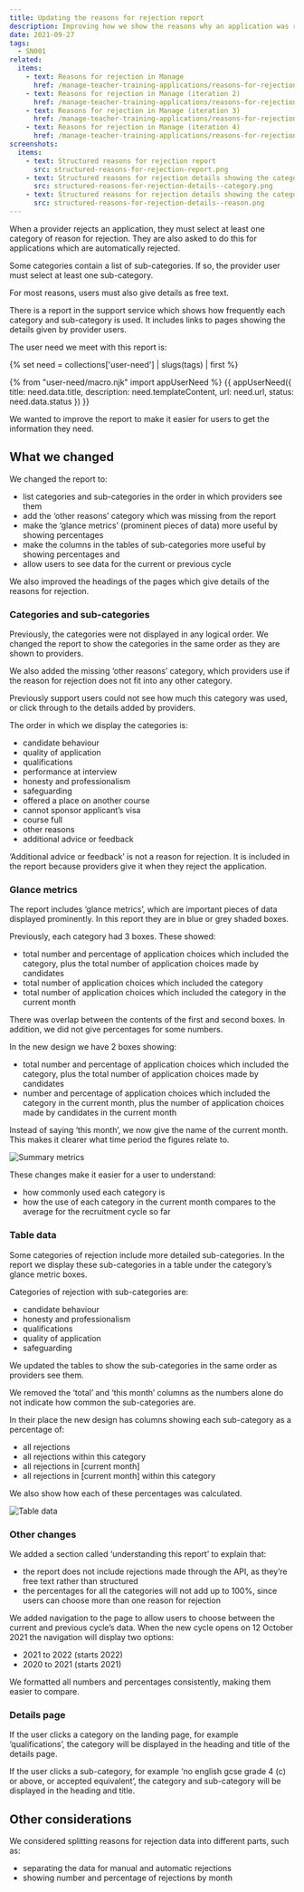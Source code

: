 ```yaml
---
title: Updating the reasons for rejection report
description: Improving how we show the reasons why an application was rejected
date: 2021-09-27
tags:
  - SN001
related:
  items:
    - text: Reasons for rejection in Manage
      href: /manage-teacher-training-applications/reasons-for-rejection/
    - text: Reasons for rejection in Manage (iteration 2)
      href: /manage-teacher-training-applications/reasons-for-rejection-iteration-2/
    - text: Reasons for rejection in Manage (iteration 3)
      href: /manage-teacher-training-applications/reasons-for-rejection-iteration-3/
    - text: Reasons for rejection in Manage (iteration 4)
      href: /manage-teacher-training-applications/reasons-for-rejection-iteration-4/
screenshots:
  items:
    - text: Structured reasons for rejection report
      src: structured-reasons-for-rejection-report.png
    - text: Structured reasons for rejection details showing the category
      src: structured-reasons-for-rejection-details--category.png
    - text: Structured reasons for rejection details showing the category and sub reason
      src: structured-reasons-for-rejection-details--reason.png
---
```


When a provider rejects an application, they must select at least one category of reason for rejection. They are also asked to do this for applications which are automatically rejected.

Some categories contain a list of sub-categories. If so, the provider user must select at least one sub-category.

For most reasons, users must also give details as free text.

There is a report in the support service which shows how frequently each category and sub-category is used. It includes links to pages showing the details given by provider users.

The user need we meet with this report is:

{% set need = collections['user-need'] | slugs(tags) | first %}

{% from "user-need/macro.njk" import appUserNeed %}
{{ appUserNeed({
  title: need.data.title,
  description: need.templateContent,
  url: need.url,
  status: need.data.status
}) }}

We wanted to improve the report to make it easier for users to get the information they need.

## What we changed

We changed the report to:

- list categories and sub-categories in the order in which providers see them
- add the ‘other reasons’ category which was missing from the report
- make the ‘glance metrics’ (prominent pieces of data) more useful by showing percentages
- make the columns in the tables of sub-categories more useful by showing percentages and
- allow users to see data for the current or previous cycle

We also improved the headings of the pages which give details of the reasons for rejection.

### Categories and sub-categories

Previously, the categories were not displayed in any logical order. We changed the report to show the categories in the same order as they are shown to providers.

We also added the missing ‘other reasons’ category, which providers use if the reason for rejection does not fit into any other category.

Previously support users could not see how much this category was used, or click through to the details added by providers.

The order in which we display the categories is:

- candidate behaviour
- quality of application
- qualifications
- performance at interview
- honesty and professionalism
- safeguarding
- offered a place on another course
- cannot sponsor applicant’s visa
- course full
- other reasons
- additional advice or feedback

‘Additional advice or feedback’ is not a reason for rejection. It is included in the report because providers give it when they reject the application.

### Glance metrics

The report includes ‘glance metrics’, which are important pieces of data displayed prominently. In this report they are in blue or grey shaded boxes.

Previously, each category had 3 boxes. These showed:

- total number and percentage of application choices which included the category, plus the total number of application choices made by candidates
- total number of application choices which included the category
- total number of application choices which included the category in the current month

There was overlap between the contents of the first and second boxes. In addition, we did not give percentages for some numbers.

In the new design we have 2 boxes showing:

- total number and percentage of application choices which included the category, plus the total number of application choices made by candidates
- number and percentage of application choices which included the category in the current month, plus the number of application choices made by candidates in the current month

Instead of saying ‘this month’, we now give the name of the current month. This makes it clearer what time period the figures relate to.

![Summary metrics](summary-metrics.png "Figure 1: Glance metrics for a category of reason for rejection")

These changes make it easier for a user to understand:

- how commonly used each category is
- how the use of each category in the current month compares to the average for the recruitment cycle so far

### Table data

Some categories of rejection include more detailed sub-categories. In the report we display these sub-categories in a table under the category’s glance metric boxes.

Categories of rejection with sub-categories are:

- candidate behaviour
- honesty and professionalism
- qualifications
- quality of application
- safeguarding

We updated the tables to show the sub-categories in the same order as providers see them.

We removed the ‘total’ and ‘this month’ columns as the numbers alone do not indicate how common the sub-categories are.

 In their place the new design has columns showing each sub-category as a percentage of:

- all rejections
- all rejections within this category
- all rejections in [current month]
- all rejections in [current month] within this category

We also show how each of these percentages was calculated.

![Table data](table-data.png "Figure 2: Table showing data for a single category of reason for rejection")

### Other changes

We added a section called ‘understanding this report’ to explain that:

- the report does not include rejections made through the API, as they’re free text rather than structured
- the percentages for all the categories will not add up to 100%, since users can choose more than one reason for rejection

We added navigation to the page to allow users to choose between the current and previous cycle’s data. When the new cycle opens on 12 October 2021 the navigation will display two options:

- 2021 to 2022 (starts 2022)
- 2020 to 2021 (starts 2021)

We formatted all numbers and percentages consistently, making them easier to compare.

### Details page

If the user clicks a category on the landing page, for example ‘qualifications’, the category will be displayed in the heading and title of the details page.

If the user clicks a sub-category, for example ‘no english gcse grade 4 &#40;c&#41; or above, or accepted equivalent’, the category and sub-category will be displayed in the heading and title.

## Other considerations

We considered splitting reasons for rejection data into different parts, such as:

- separating the data for manual and automatic rejections
- showing number and percentage of rejections by month
